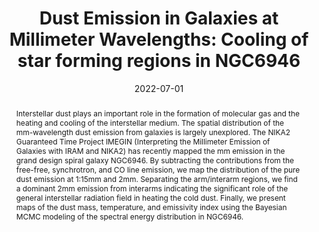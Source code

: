 ---
title: "Dust Emission in Galaxies at Millimeter Wavelengths: Cooling of star forming regions in NGC6946"
collection: "publications"
category: "co_procs"
permalink: /publications/2022EPJWC25700016E
link: https://ui.adsabs.harvard.edu/abs/2022EPJWC.25700016E/abstract
date: 2022-07-01
venue: "mm Universe @ NIKA2 - Observing the mm Universe with the NIKA2 Camera"
citation: "Ejlali, G., Adam, R., Ade, P., et al. (2022), mm Universe @ NIKA2 - Observing the mm Universe with the NIKA2 Camera, 257, 00016."
abstract: "Interstellar dust plays an important role in the formation of molecular gas and the heating and cooling of the interstellar medium. The spatial distribution of the mm-wavelength dust emission from galaxies is largely unexplored. The NIKA2 Guaranteed Time Project IMEGIN (Interpreting the Millimeter Emission of Galaxies with IRAM and NIKA2) has recently mapped the mm emission in the grand design spiral galaxy NGC6946. By subtracting the contributions from the free-free, synchrotron, and CO line emission, we map the distribution of the pure dust emission at 1:15mm and 2mm. Separating the arm/interarm regions, we find a dominant 2mm emission from interarms indicating the significant role of the general interstellar radiation field in heating the cold dust. Finally, we present maps of the dust mass, temperature, and emissivity index using the Bayesian MCMC modeling of the spectral energy distribution in NGC6946."
---